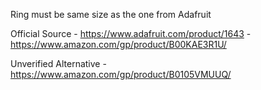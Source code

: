 Ring must be same size as the one from Adafruit

Official Source - https://www.adafruit.com/product/1643 - https://www.amazon.com/gp/product/B00KAE3R1U/


Unverified Alternative - https://www.amazon.com/gp/product/B0105VMUUQ/
